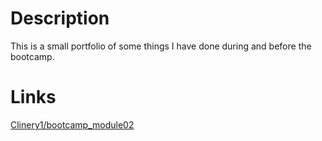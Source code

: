 # Description
This is a small portfolio of some things I have done during and before the bootcamp.

# Links
[Clinery1/bootcamp_module02](https://github.com/Clinery1/bootcamp_module2)
